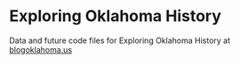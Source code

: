 # Exploring Oklahoma History
Data and future code files for Exploring Oklahoma History at [blogoklahoma.us](//blogoklahoma.us)


